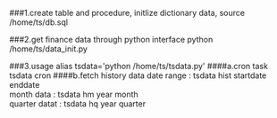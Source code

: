 ###1.create table and procedure, initlize dictionary data, 
    source /home/ts/db.sql

###2.get finance data through python interface
    python /home/ts/data_init.py

###3.usage
    alias tsdata='python /home/ts/tsdata.py'
    ####a.cron task
        tsdata cron
    ####b.fetch history data
        date range : tsdata hist startdate enddate  
        month data : tsdata hm year month  
        quarter datat : tsdata hq year quarter  

